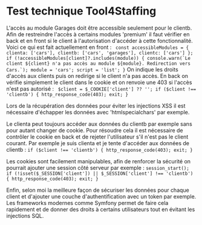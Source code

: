 # Test technique Tool4Staffing

L'accès au module Garages doit être accessible seulement pour le clientb.
Afin de restreindre l'accès à certains modules 'premium' il faut vérifier en back et en front si le client à l'autorisation d'accéder à cette fonctionnalité.
Voici ce qui est fait actuellement en front : ```
const accessibleModules = {
        clienta: ['cars'],
        clientb: ['cars', 'garages'],
        clientc: ['cars']
    };
    if (!accessibleModules[client]?.includes(module)) {
        console.warn(`Le client ${client} n'a pas accès au module ${module}. Redirection vers Cars.`);
        module = 'cars';
        script = 'list';
    }```
On indique les droits d'accès aux clients puis on redirige si le client n'a pas accès.
En back on vérifie simplement le client dans le cookie et on renvoie une 403 si l'accès n'est pas autorisé : ```
$client = $_COOKIE['client'] ?? '';
if ($client !== 'clientb') {
    http_response_code(403);
    exit;
}```

Lors de la récupération des données pour éviter les injections XSS il est nécessaire d'échapper les données avec 'htmlspecialchars' par exemple.

Le clienta peut toujours accéder aux données du clientb par exemple sans pour autant changer de cookie.
Pour résoudre cela il est nécessaire de contrôler le cookie en back et de rejeter l'utilisateur s'il n'est pas le client courant.
Par exemple je suis clienta et je tente d'accéder aux données de clientb : ```if ($client !== 'clientb') {
    http_response_code(403);
    exit;
}```

Les cookies sont facilement manipulables, afin de renforcer la sécurité on pourrait ajouter une session côté serveur par exemple : ```session_start();
if (!isset($_SESSION['client']) || $_SESSION['client'] !== 'clientb') {
    http_response_code(403);
    exit;
}```

Enfin, selon moi la meilleure façon de sécuriser les données pour chaque client et d'ajouter une couche d'authentification avec un token par exemple.
Les frameworks modernes comme Symfony permet de faire cela rapidement et de donner des droits à certains utilisateurs tout en évitant les injections SQL.
